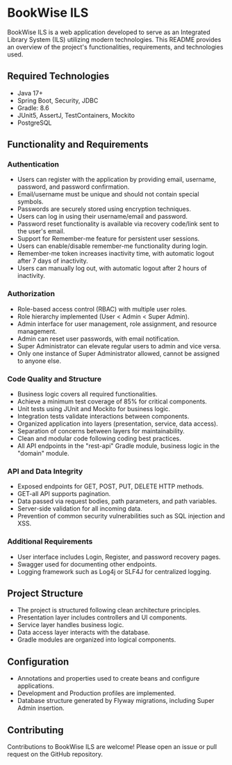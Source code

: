 # BookWise ILS

BookWise ILS is a web application developed to serve as an Integrated Library System (ILS) utilizing modern technologies. This README provides an overview of the project's functionalities, requirements, and technologies used.

## Required Technologies

- Java 17+
- Spring Boot, Security, JDBC
- Gradle: 8.6
- JUnit5, AssertJ, TestContainers, Mockito
- PostgreSQL

## Functionality and Requirements

### Authentication
- Users can register with the application by providing email, username, password, and password confirmation.
- Email/username must be unique and should not contain special symbols.
- Passwords are securely stored using encryption techniques.
- Users can log in using their username/email and password.
- Password reset functionality is available via recovery code/link sent to the user's email.
- Support for Remember-me feature for persistent user sessions.
- Users can enable/disable remember-me functionality during login.
- Remember-me token increases inactivity time, with automatic logout after 7 days of inactivity.
- Users can manually log out, with automatic logout after 2 hours of inactivity.

### Authorization
- Role-based access control (RBAC) with multiple user roles.
- Role hierarchy implemented (User < Admin < Super Admin).
- Admin interface for user management, role assignment, and resource management.
- Admin can reset user passwords, with email notification.
- Super Administrator can elevate regular users to admin and vice versa.
- Only one instance of Super Administrator allowed, cannot be assigned to anyone else.

### Code Quality and Structure
- Business logic covers all required functionalities.
- Achieve a minimum test coverage of 85% for critical components.
- Unit tests using JUnit and Mockito for business logic.
- Integration tests validate interactions between components.
- Organized application into layers (presentation, service, data access).
- Separation of concerns between layers for maintainability.
- Clean and modular code following coding best practices.
- All API endpoints in the "rest-api" Gradle module, business logic in the "domain" module.

### API and Data Integrity
- Exposed endpoints for GET, POST, PUT, DELETE HTTP methods.
- GET-all API supports pagination.
- Data passed via request bodies, path parameters, and path variables.
- Server-side validation for all incoming data.
- Prevention of common security vulnerabilities such as SQL injection and XSS.

### Additional Requirements
- User interface includes Login, Register, and password recovery pages.
- Swagger used for documenting other endpoints.
- Logging framework such as Log4j or SLF4J for centralized logging.

## Project Structure
- The project is structured following clean architecture principles.
- Presentation layer includes controllers and UI components.
- Service layer handles business logic.
- Data access layer interacts with the database.
- Gradle modules are organized into logical components.

## Configuration
- Annotations and properties used to create beans and configure applications.
- Development and Production profiles are implemented.
- Database structure generated by Flyway migrations, including Super Admin insertion.

## Contributing
Contributions to BookWise ILS are welcome! Please open an issue or pull request on the GitHub repository.
